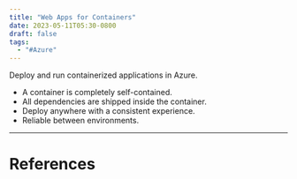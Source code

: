 ```yaml
---
title: "Web Apps for Containers"
date: 2023-05-11T05:30-0800
draft: false
tags: 
  - "#Azure"
---
```


Deploy and run containerized applications in Azure.

- A container is completely self-contained.
- All dependencies are shipped inside the container.
- Deploy anywhere with a consistent experience.
- Reliable between environments.

---
# References
